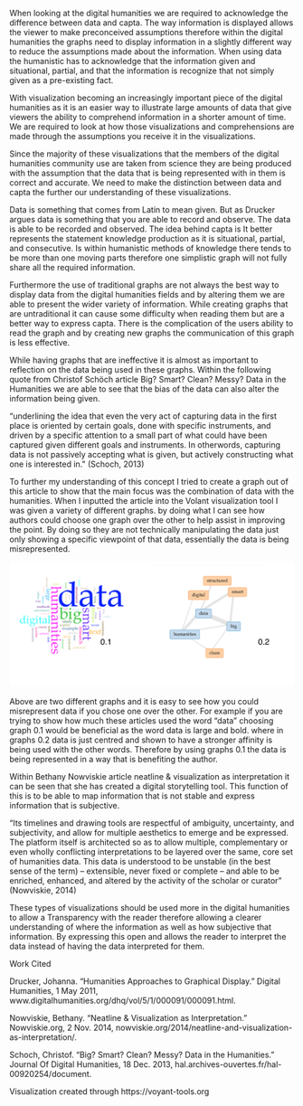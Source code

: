 <p> When looking at the digital humanities we are required to acknowledge the difference between data and capta. The way information is displayed allows the viewer to make preconceived assumptions therefore within the digital humanities the graphs need to display information in a slightly different way to reduce the assumptions made about the information. When using data the humanistic has to acknowledge that the information given and situational, partial, and that the information is recognize that not simply given as a pre-existing fact.</p>
	<p>With visualization becoming an increasingly important piece of the digital humanities as it is an easier way to illustrate large amounts of data that give viewers the ability to comprehend information in a shorter amount of time. We are required to look at how those visualizations and comprehensions are made through the assumptions you receive it in the visualizations.</p>
	<p>Since the majority of these visualizations that the members of the digital humanities community use are taken from science they are being produced with the assumption that the data that is being represented with in them is correct and accurate. We need to make the distinction between data and capta the further our understanding of these visualizations. </p>
	<p>Data is something that comes from Latin to mean given. But as Drucker argues data is something that you are able to record and observe. The data is able to be recorded and observed. The idea behind capta is It better represents the statement knowledge production as it is situational, partial, and consecutive. Is within humanistic methods of knowledge there tends to be more than one moving parts therefore one simplistic graph will not fully share all the required information.</p>
	<p>Furthermore the use of traditional graphs are not always the best way to display data from the digital humanities fields and by altering them we are able to present the wider variety of information. While creating graphs that are untraditional it can cause some difficulty when reading them but are a better way to express capta. There is the complication of the users ability to read the graph and by creating new graphs the communication of this graph is less effective. </p>
	<p>While having graphs that are ineffective it is almost as important to reflection on the data being used in these graphs. Within the following quote from Christof Schöch article Big? Smart? Clean? Messy? Data in the Humanities we are able to see that the bias of the data can also alter the information being given.</p>
	<p>“underlining the idea that even the very act of capturing data in the first place is oriented by certain goals, done with specific instruments, and driven by a specific attention to a small part of what could have been captured given different goals and instruments. In otherwords, capturing data is not passively accepting what is given, but actively constructing what one is interested in." (Schoch, 2013) </p>
	<p>To further my understanding of this concept I tried to create a graph out of this article to show that the main focus was the combination of data with the humanities. When I inputted the article into the Volant visualization tool I was given a variety of different graphs.  by doing what I can see how authors could choose one graph over the other to help assist in improving the point. By doing so they are not technically manipulating the data just only showing a specific viewpoint of that data, essentially the data is being misrepresented.</p>
	<img src="Voyant.png" alt="visual graphs" />
	<p>Above are two different graphs and it is easy to see how you could misrepresent data if you chose one over the other.  For example if you are trying to show how much these articles used the word “data” choosing graph 0.1 would be beneficial as the word data is large and bold. where in graphs 0.2 data is just centred and shown to have a stronger affinity is being used with the other words. Therefore by using graphs 0.1 the data is being represented in a way that is benefiting the author.</p>
	<p>Within Bethany Nowviskie article neatline & visualization as interpretation it can be seen that she has created a digital storytelling tool. This function of this is to be able to map information that is not stable and express information that is subjective. </p>
	<p>“Its timelines and drawing tools are respectful of ambiguity, uncertainty, and subjectivity, and allow for multiple aesthetics to emerge and be expressed. The platform itself is architected so as to allow multiple, complementary or even wholly conflicting interpretations to be layered over the same, core set of humanities data. This data is understood to be unstable (in the best sense of the term) – extensible, never fixed or complete – and able to be enriched, enhanced, and altered by the activity of the scholar or curator” (Nowviskie, 2014) </p>
	<p>These types of visualizations should be used more in the digital humanities to allow a Transparency with the reader therefore allowing a clearer understanding of where the information as well as how subjective that information. By expressing this open and allows the reader to interpret the data instead of having the data interpreted for them.</p>

<p>Work Cited </p>
<p>Drucker, Johanna. “Humanities Approaches to Graphical Display.” Digital Humanities, 1 May 2011, www.digitalhumanities.org/dhq/vol/5/1/000091/000091.html. </p>

<p>Nowviskie, Bethany. “Neatline & Visualization as Interpretation.” Nowviskie.org, 2 Nov. 2014, nowviskie.org/2014/neatline-and-visualization-as-interpretation/.</p>

<p>Schoch, Christof. “Big? Smart? Clean? Messy? Data in the Humanities.” Journal Of Digital Humanities, 18 Dec. 2013, hal.archives-ouvertes.fr/hal-00920254/document.</p>

<p>Visualization created through https://voyant-tools.org</p>
